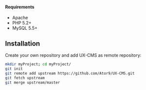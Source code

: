 #### Requirements
* Apache
* PHP 5.2+
* MySQL 5.5+

## Installation
Create your own repository and add UX-CMS as remote repository:
```sh
mkdir myProject; cd myProject/
git init
git remote add upstream https://github.com/Ator9/UX-CMS.git
git fetch upstream
git merge upstream/master
```
